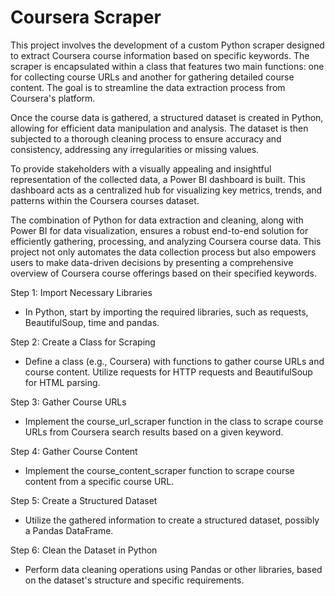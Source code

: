 # Coursera Scraper

This project involves the development of a custom Python scraper designed to extract Coursera course information based on specific keywords. The scraper is encapsulated within a class that features two main functions: one for collecting course URLs and another for gathering detailed course content. The goal is to streamline the data extraction process from Coursera's platform.

Once the course data is gathered, a structured dataset is created in Python, allowing for efficient data manipulation and analysis. The dataset is then subjected to a thorough cleaning process to ensure accuracy and consistency, addressing any irregularities or missing values.

To provide stakeholders with a visually appealing and insightful representation of the collected data, a Power BI dashboard is built. This dashboard acts as a centralized hub for visualizing key metrics, trends, and patterns within the Coursera courses dataset.

The combination of Python for data extraction and cleaning, along with Power BI for data visualization, ensures a robust end-to-end solution for efficiently gathering, processing, and analyzing Coursera course data. This project not only automates the data collection process but also empowers users to make data-driven decisions by presenting a comprehensive overview of Coursera course offerings based on their specified keywords.

Step 1: Import Necessary Libraries
- In Python, start by importing the required libraries, such as requests, BeautifulSoup, time and pandas.

Step 2: Create a Class for Scraping
- Define a class (e.g., Coursera) with functions to gather course URLs and course content. Utilize requests for HTTP requests and BeautifulSoup for HTML parsing.

Step 3: Gather Course URLs
- Implement the course_url_scraper function in the class to scrape course URLs from Coursera search results based on a given keyword.

Step 4: Gather Course Content
- Implement the course_content_scraper function to scrape course content from a specific course URL.

Step 5: Create a Structured Dataset
- Utilize the gathered information to create a structured dataset, possibly a Pandas DataFrame.

Step 6: Clean the Dataset in Python
- Perform data cleaning operations using Pandas or other libraries, based on the dataset's structure and specific requirements.
